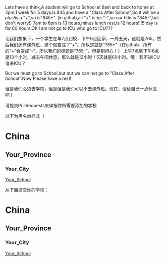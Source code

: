 Lets have a think,A student will go to School at 8am and back to home at 4pm,1 week for 5 days.Is 845,and have a "Class After School",So,it will be a plus!is a "+",so is"845+".   (in github,all "+" is be "-",so our title is "845-",but don't worry!)
7am to 6pm is 13 hours,minus lunch rest,is 12 hours!!!5 day is for 60 hours.Oh!I am not go to ICU who go to ICU???

让我们想象下，一个学生在早7点到校，下午6点回家，一周五天，这就是765。然后我们还有课外班，这个就变成了“+”。所以这就是“765+”（在github，所有的“+”会变成“-”，所以我们的标题是“765-”，但是别担心！）
上午7点到下午6点是13个小时，减去午间休息，那么就是12小时！5天就是60小时。哦！我不进ICU谁进ICU？

But we must go to School,but but we can not go to "Class After School".Now Please have a rest!

但是我们必须去学校，但是但是我们可以不去课外班。现在，请给自己一点休息吧！

请提交PullRequests来申报你所需要添加的学校

以下为黑名单样式（
# China
## Your_Province
### Your_City
[Your_School](http://your_school_website.com)

从下面提交你的学校：
# China
## Your_Province
### Your_City
[Your_School](http://your_school_website.com)
